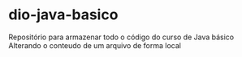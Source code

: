 # dio-java-basico
Repositório para armazenar todo o código do curso de Java básico
Alterando o conteudo de um arquivo de forma local